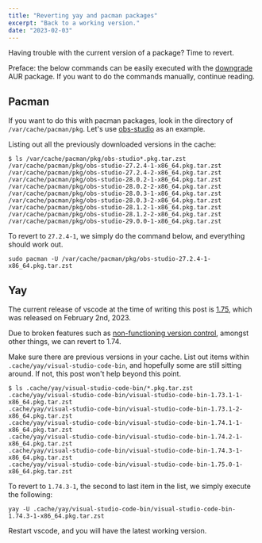```yaml
---
title: "Reverting yay and pacman packages"
excerpt: "Back to a working version."
date: "2023-02-03"
---
```


Having trouble with the current version of a package? Time to revert.

Preface: the below commands can be easily executed with the [downgrade](https://aur.archlinux.org/packages/downgrade) AUR package. If you want to do the commands manually, continue reading.

## Pacman

If you want to do this with pacman packages, look in the directory of `/var/cache/pacman/pkg`. Let's use [obs-studio](https://github.com/obsproject/obs-studio) as an example.

Listing out all the previously downloaded versions in the cache:

```
$ ls /var/cache/pacman/pkg/obs-studio*.pkg.tar.zst
/var/cache/pacman/pkg/obs-studio-27.2.4-1-x86_64.pkg.tar.zst
/var/cache/pacman/pkg/obs-studio-27.2.4-2-x86_64.pkg.tar.zst
/var/cache/pacman/pkg/obs-studio-28.0.2-1-x86_64.pkg.tar.zst
/var/cache/pacman/pkg/obs-studio-28.0.2-2-x86_64.pkg.tar.zst
/var/cache/pacman/pkg/obs-studio-28.0.3-1-x86_64.pkg.tar.zst
/var/cache/pacman/pkg/obs-studio-28.0.3-2-x86_64.pkg.tar.zst
/var/cache/pacman/pkg/obs-studio-28.1.2-1-x86_64.pkg.tar.zst
/var/cache/pacman/pkg/obs-studio-28.1.2-2-x86_64.pkg.tar.zst
/var/cache/pacman/pkg/obs-studio-29.0.0-1-x86_64.pkg.tar.zst
```

To revert to `27.2.4-1`, we simply do the command below, and everything should work out.

```
sudo pacman -U /var/cache/pacman/pkg/obs-studio-27.2.4-1-x86_64.pkg.tar.zst
```

## Yay

The current release of vscode at the time of writing this post is [1.75](https://github.com/microsoft/vscode/releases/tag/1.75.0), which was released on February 2nd, 2023.

Due to broken features such as [non-functioning version control](https://github.com/microsoft/vscode/issues/173315), amongst other things, we can revert to 1.74.

Make sure there are previous versions in your cache. List out items within `.cache/yay/visual-studio-code-bin`, and hopefully some are still sitting around. If not, this post won't help beyond this point.

```
$ ls .cache/yay/visual-studio-code-bin/*.pkg.tar.zst
.cache/yay/visual-studio-code-bin/visual-studio-code-bin-1.73.1-1-x86_64.pkg.tar.zst
.cache/yay/visual-studio-code-bin/visual-studio-code-bin-1.73.1-2-x86_64.pkg.tar.zst
.cache/yay/visual-studio-code-bin/visual-studio-code-bin-1.74.1-1-x86_64.pkg.tar.zst
.cache/yay/visual-studio-code-bin/visual-studio-code-bin-1.74.2-1-x86_64.pkg.tar.zst
.cache/yay/visual-studio-code-bin/visual-studio-code-bin-1.74.3-1-x86_64.pkg.tar.zst
.cache/yay/visual-studio-code-bin/visual-studio-code-bin-1.75.0-1-x86_64.pkg.tar.zst
```

To revert to `1.74.3-1`, the second to last item in the list, we simply execute the following:

```
yay -U .cache/yay/visual-studio-code-bin/visual-studio-code-bin-1.74.3-1-x86_64.pkg.tar.zst
```

Restart vscode, and you will have the latest working version.
